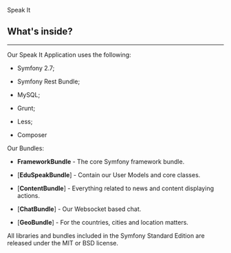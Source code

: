 Speak It

What's inside?
--------------
--------------

Our Speak It Application uses the following:

  * Symfony 2.7;

  * Symfony Rest Bundle;

  * MySQL;

  * Grunt;

  * Less;

  * Composer

Our Bundles:

  * **FrameworkBundle** - The core Symfony framework bundle.

  * [**EduSpeakBundle**] - Contain our User Models and core classes.

  * [**ContentBundle**] - Everything related to news and content displaying actions.

  * [**ChatBundle**] - Our Websocket based chat.

  * [**GeoBundle**] - For the countries, cities and location matters.

All libraries and bundles included in the Symfony Standard Edition are
released under the MIT or BSD license.
